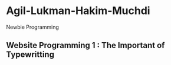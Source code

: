 # Agil-Lukman-Hakim-Muchdi
Newbie Programming

## **Website Programming 1 : The Important of Typewritting**


